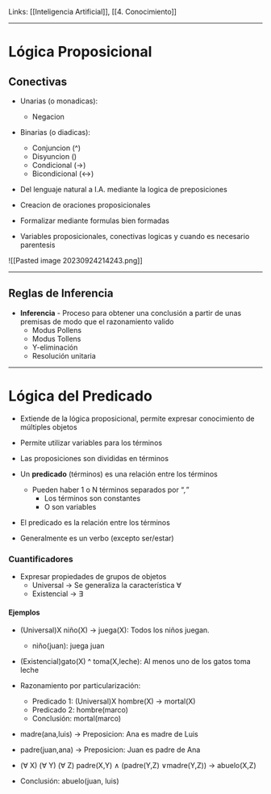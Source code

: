 Links: [[Inteligencia Artificial]], [[4. Conocimiento]]
___

# Lógica Proposicional
## Conectivas

- Unarias (o monadicas):
    - Negacion
- Binarias (o diadicas):
    - Conjuncion (^)
    - Disyuncion ()
    - Condicional (→)
    - Bicondicional (↔)

- Del lenguaje natural a I.A. mediante la logica de preposiciones
- Creacion de oraciones proposicionales
- Formalizar mediante formulas bien formadas
- Variables proposicionales, conectivas logicas y cuando es necesario parentesis

![[Pasted image 20230924214243.png]]
___
## Reglas de Inferencia
- **Inferencia** - Proceso para obtener una conclusión a partir de unas premisas de modo que el razonamiento valido
    - Modus Pollens
    - Modus Tollens
    - Y-eliminación
    - Resolución unitaria

___
# Lógica del Predicado
- Extiende de la lógica proposicional, permite expresar conocimiento de múltiples objetos
- Permite utilizar variables para los términos
- Las proposiciones son divididas en términos

- Un **predicado** (términos) es una relación entre los términos
    - Pueden haber 1 o N términos separados por “_,_”
        - Los términos son constantes
        - O son variables

- El predicado es la relación entre los términos
- Generalmente es un verbo (excepto ser/estar)

### Cuantificadores
- Expresar propiedades de grupos de objetos
    - Universal → Se generaliza la característica $\forall$
    - Existencial → $\exists$

#### Ejemplos
- (Universal)X niño(X) → juega(X): Todos los niños juegan.
    - niño(juan): juega juan
- (Existencial)gato(X) ^ toma(X,leche): Al menos uno de los gatos toma leche

- Razonamiento por particularización:
    - Predicado 1: (Universal)X hombre(X) → mortal(X)
    - Predicado 2: hombre(marco)
    - Conclusión: mortal(marco)

-  madre(ana,luis) → Preposicion: Ana es madre de Luis
-   padre(juan,ana) → Preposicion: Juan es padre de Ana
-   ($\forall$ X) ($\forall$ Y) ($\forall$ Z) padre(X,Y) $\land$ (padre(Y,Z) $\lor$madre(Y,Z)) → abuelo(X,Z)
- Conclusión: abuelo(juan, luis)